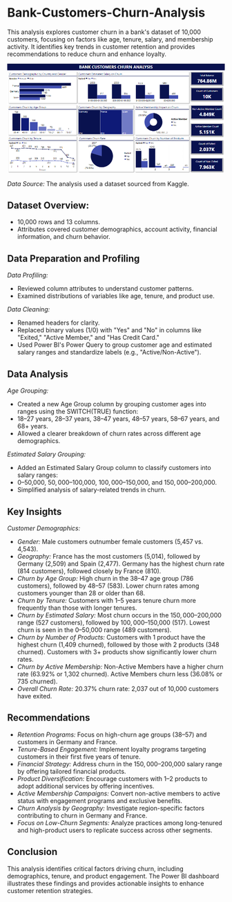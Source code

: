 # Bank-Customers-Churn-Analysis
This analysis explores customer churn in a bank's dataset of 10,000 customers, focusing on factors like age, tenure, salary, and membership activity. It identifies key trends in customer retention and provides recommendations to reduce churn and enhance loyalty.

![](https://github.com/Olowookere-Abidemi/Bank-Customers-Churn-Analysis/blob/main/BANK%20CHURN%20DASHBOARD.png)

_Data Source:_ The analysis used a dataset sourced from Kaggle. 

## Dataset Overview:

- 10,000 rows and 13 columns.
- Attributes covered customer demographics, account activity, financial information, and churn behavior.

## Data Preparation and Profiling

_Data Profiling:_

- Reviewed column attributes to understand customer patterns.
- Examined distributions of variables like age, tenure, and product use.

_Data Cleaning:_

- Renamed headers for clarity.
- Replaced binary values (1/0) with "Yes" and "No" in columns like "Exited," "Active Member," and "Has Credit Card."
- Used Power BI's Power Query to group customer age and estimated salary ranges and standardize labels (e.g., "Active/Non-Active").

## Data Analysis

_Age Grouping:_

- Created a new Age Group column by grouping customer ages into ranges using the SWITCH(TRUE) function:
- 18–27 years, 28–37 years, 38–47 years, 48–57 years, 58–67 years, and 68+ years.
- Allowed a clearer breakdown of churn rates across different age demographics.

_Estimated Salary Grouping:_

- Added an Estimated Salary Group column to classify customers into salary ranges:
- $0–$50,000, $50,000–$100,000, $100,000–$150,000, and $150,000–$200,000.
- Simplified analysis of salary-related trends in churn.

## Key Insights

_Customer Demographics:_

- _Gender:_ Male customers outnumber female customers (5,457 vs. 4,543).
- _Geography:_ France has the most customers (5,014), followed by Germany (2,509) and Spain (2,477). Germany has the highest churn rate (814 customers), followed closely by France (810).
- _Churn by Age Group:_ High churn in the 38–47 age group (786 customers), followed by 48–57 (583). Lower churn rates among customers younger than 28 or older than 68.
- _Churn by Tenure:_ Customers with 1–5 years tenure churn more frequently than those with longer tenures.
- _Churn by Estimated Salary:_ Most churn occurs in the $150,000–$200,000 range (527 customers), followed by $100,000–$150,000 (517). Lowest churn is seen in the $0–$50,000 range (489 customers).
- _Churn by Number of Products:_ Customers with 1 product have the highest churn (1,409 churned), followed by those with 2 products (348 churned). Customers with 3+ products show significantly lower churn rates.
- _Churn by Active Membership:_ Non-Active Members have a higher churn rate (63.92% or 1,302 churned). Active Members churn less (36.08% or 735 churned).
- _Overall Churn Rate:_ 20.37% churn rate: 2,037 out of 10,000 customers have exited.

## Recommendations

- _Retention Programs:_ Focus on high-churn age groups (38–57) and customers in Germany and France.
- _Tenure-Based Engagement:_ Implement loyalty programs targeting customers in their first five years of tenure.
- _Financial Strategy:_ Address churn in the $150,000–$200,000 salary range by offering tailored financial products.
- _Product Diversification:_ Encourage customers with 1–2 products to adopt additional services by offering incentives.
- _Active Membership Campaigns:_ Convert non-active members to active status with engagement programs and exclusive benefits.
- _Churn Analysis by Geography:_ Investigate region-specific factors contributing to churn in Germany and France.
- _Focus on Low-Churn Segments:_ Analyze practices among long-tenured and high-product users to replicate success across other segments.

## Conclusion

This analysis identifies critical factors driving churn, including demographics, tenure, and product engagement. The Power BI dashboard illustrates these findings and provides actionable insights to enhance customer retention strategies.
